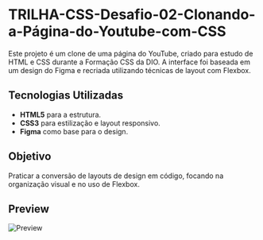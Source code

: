 # TRILHA-CSS-Desafio-02-Clonando-a-Página-do-Youtube-com-CSS

Este projeto é um clone de uma página do YouTube, criado para estudo de HTML e CSS durante a Formação CSS da DIO. A interface foi baseada em um design do Figma e recriada utilizando técnicas de layout com Flexbox.

## Tecnologias Utilizadas

- **HTML5** para a estrutura.
- **CSS3** para estilização e layout responsivo.
- **Figma** como base para o design.

## Objetivo

Praticar a conversão de layouts de design em código, focando na organização visual e no uso de Flexbox.

## Preview

![Preview](assets/images/Prévia-do-Projeto.png)
